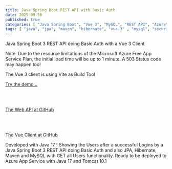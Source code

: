 ```yaml
---
title: Java Spring Boot REST API with Basic Auth
date: 2025-09-30
published: true
categories: [ "Java Spring Boot", "Vue 3", "MySQL", "REST API", "Azure", "Vite" ]
tags: [ "java", "jpa", "maven", "hibernate", "vue-3" , "mysql", "security", "rest-api", "azure", "vite" ]
---
```


Java Spring Boot 3 REST API doing Basic Auth with a Vue 3 Client

<p>Note: Due to the resource limitations of the Microsoft Azure Free App Service Plan, the initial load time will be up to 1 minute. A 503 Status code may happen too!</p>

The Vue 3 client is using Vite as Build Tool

<a href="https://vue.java.basic.auth.client.persteenolsen.com" target="_blank" title="Java Spring Boot 3 REST Basic Auth">Try the demo...</a>
  
<br /><br />

<a href="https://github.com/persteenolsen/spring-boot-3-basic-auth-api" target="_blank">The Web API at GitHub</a>
 
<br /><br />

<a href="https://github.com/persteenolsen/vue-java-basic-auth-client" target="_blank">The Vue Client at GitHub</a>

Developed with Java 17 ! Showing the Users after a successful Logins by a Java Spring Boot 3 REST API doing Basic Auth and also JPA, Hibernate, Maven and MySQL with GET all Users functionality. Ready to be deployed to Azure App Service with Java 17 and Tomcat 10.1





